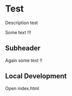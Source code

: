 # Test   

Description test

Some text !!!

## Subheader

Again some text !!

## Local Development   

Open index.html 

